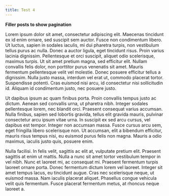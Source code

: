 ```yaml
---
title: Test 4
---
```


**Filler posts to show pagination**

Lorem ipsum dolor sit amet, consectetur adipiscing elit. Maecenas tincidunt ex id enim ornare, sed suscipit sem auctor. Fusce non condimentum libero. Ut luctus, sapien in sodales iaculis, mi dui pharetra turpis, non vestibulum tellus purus ac nulla. Donec a auctor ligula, eget tincidunt risus. Proin varius lacinia dignissim. Pellentesque et orci suscipit, aliquet odio scelerisque, maximus turpis. Ut sit amet pretium magna, sed efficitur elit. Nullam convallis felis dolor, non porttitor purus venenatis sit amet. Mauris fermentum pellentesque velit vel molestie. Donec posuere efficitur tellus a dignissim. Nulla justo massa, interdum vel erat ut, commodo placerat tortor. Suspendisse potenti. Cras euismod nisi arcu, id consectetur nisi sollicitudin id. Aliquam id condimentum justo, nec posuere justo.

Ut dapibus ipsum ac quam finibus porta. Proin convallis tempus justo ac dictum. Aenean sed convallis urna, ut pharetra nibh. Integer sodales pellentesque lorem, nec blandit orci. Praesent consequat varius accumsan. Nulla finibus, sapien sed lobortis gravida, tellus elit gravida mauris, pulvinar consectetur arcu ipsum vitae urna. In suscipit ex sed arcu cursus, vel dapibus est tempor. Integer non accumsan massa. Fusce cursus arcu sem, eget fringilla libero scelerisque non. Ut accumsan, elit a bibendum efficitur, mauris risus tempus nisi, eu euismod purus felis non magna. Mauris a odio maximus, iaculis justo quis, posuere enim.

Nulla facilisi. In felis velit, sagittis ac elit at, vulputate pretium elit. Praesent sagittis at enim ut mattis. Nulla a nunc sit amet tortor vestibulum tempor in vel nibh. Nunc et laoreet mi, ac consequat mi. Praesent fermentum turpis laoreet ornare porta. Donec fermentum dictum lorem vel laoreet. Integer sit amet tempus lacus, eu tincidunt augue. Cras nec scelerisque neque, ut euismod massa. Nam iaculis placerat aliquet. Phasellus congue vehicula velit quis fermentum. Fusce placerat fermentum metus, at rhoncus neque laoreet a. 